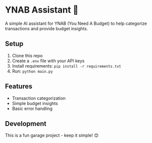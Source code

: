 # YNAB Assistant 🎯

A simple AI assistant for YNAB (You Need A Budget) to help categorize transactions and provide budget insights.

## Setup
1. Clone this repo
2. Create a `.env` file with your API keys
3. Install requirements: `pip install -r requirements.txt`
4. Run: `python main.py`

## Features
- Transaction categorization
- Simple budget insights
- Basic error handling

## Development
This is a fun garage project - keep it simple! 😊 